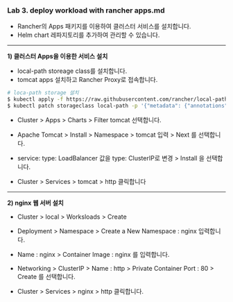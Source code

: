 ### Lab 3. deploy workload with rancher apps.md

- Rancher의 Apps 패키지를 이용하여 클러스터 서비스를 설치합니다.
- Helm chart 레파지토리를 추가하여 관리할 수 있습니다.

---

**1) 클러스터 Apps을 이용한 서비스 설치**

- local-path storeage class를 설치합니다.
- tomcat apps 설치하고 Rancher Proxy로 접속합니다.


```bash
# loca-path storage 설치
$ kubectl apply -f https://raw.githubusercontent.com/rancher/local-path-provisioner/v0.0.22/deploy/local-path-storage.yaml
$ kubectl patch storageclass local-path -p '{"metadata": {"annotations":{"storageclass.kubernetes.io/is-default-class":"true"}}}'
```

- Cluster > Apps > Charts > Filter tomcat 선택합니다.
- Apache Tomcat > Install > Namespace > tomcat 입력 > Next 를 선택합니다.
- service: type: LoadBalancer 값을 type: ClusterIP로 변경 > Install 을 선택합니다.

- Cluster > Services > tomcat > http 클릭합니다

---

**2) nginx 웹 서버 설치**

- Cluster > local > Worksloads > Create
- Deployment > Namespace > Create a New Namespace : nginx 입력합니다.
- Name : nginx > Container Image : nginx 를 입력합니다.
- Networking > ClusterIP > Name : http > Private Container Port : 80 > Create 를 선택합니다.


- Cluster > Services > nginx > http 클릭합니다. 
